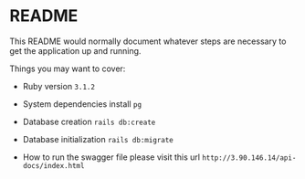# README

This README would normally document whatever steps are necessary to get the
application up and running.

Things you may want to cover:

* Ruby version
	`3.1.2`
* System dependencies
	install `pg`

* Database creation
	`rails db:create`
* Database initialization
	`rails db:migrate`

* How to run the swagger file
	please visit this url `http://3.90.146.14/api-docs/index.html`

